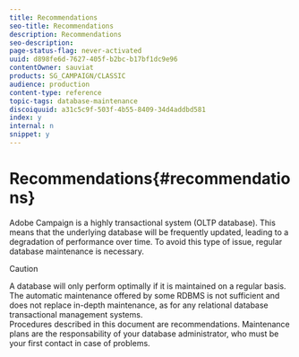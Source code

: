 ```yaml
---
title: Recommendations
seo-title: Recommendations
description: Recommendations
seo-description: 
page-status-flag: never-activated
uuid: d898fe6d-7627-405f-b2bc-b17bf1dc9e96
contentOwner: sauviat
products: SG_CAMPAIGN/CLASSIC
audience: production
content-type: reference
topic-tags: database-maintenance
discoiquuid: a31c5c9f-503f-4b55-8409-34d4addbd581
index: y
internal: n
snippet: y
---
```


# Recommendations{#recommendations}

Adobe Campaign is a highly transactional system (OLTP database). This means that the underlying database will be frequently updated, leading to a degradation of performance over time. To avoid this type of issue, regular database maintenance is necessary.

>[!CAUTION]
>
>A database will only perform optimally if it is maintained on a regular basis. The automatic maintenance offered by some RDBMS is not sufficient and does not replace in-depth maintenance, as for any relational database transactional management systems.  
>Procedures described in this document are recommendations. Maintenance plans are the responsability of your database administrator, who must be your first contact in case of problems.

